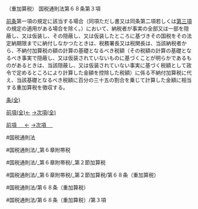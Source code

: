 （重加算税）
国税通則法第６８条第３項

[前条](国税通則法＿＿＿＿＿第６７条第１項)第一項の規定に該当する場合（同項ただし書又は同条第二項若しくは[第三項](国税通則法＿＿＿＿＿第６８条第３項)の規定の適用がある場合を除く。）において、納税者が事実の全部又は一部を隠蔽し、又は仮装し、その隠蔽し、又は仮装したところに基づきその国税をその法定納期限までに納付しなかつたときは、税務署長又は税関長は、当該納税者から、不納付加算税の額の計算の基礎となるべき税額（その税額の計算の基礎となるべき事実で隠蔽し、又は仮装されていないものに基づくことが明らかであるものがあるときは、当該隠蔽し、又は仮装されていない事実に基づく税額として政令で定めるところにより計算した金額を控除した税額）に係る不納付加算税に代え、当該基礎となるべき税額に百分の三十五の割合を乗じて計算した金額に相当する重加算税を徴収する。

[条(全)](国税通則法＿＿＿＿＿第６８条_.md)

[前項(全)←](国税通則法＿＿＿＿＿第６８条第２項_.md)    [→次項(全)](国税通則法＿＿＿＿＿第６８条第４項_.md)

[前項 　 ←](国税通則法＿＿＿＿＿第６８条第２項.md)    [→次項 　 ](国税通則法＿＿＿＿＿第６８条第４項.md)



#国税通則法

#国税通則法/_第６章附帯税

#国税通則法/_第６章附帯税/_第２節加算税

#国税通則法/_第６章附帯税/_第２節加算税/第６８条（重加算税）

#国税通則法/第６８条（重加算税）

#国税通則法/第６８条（重加算税）/第３項

